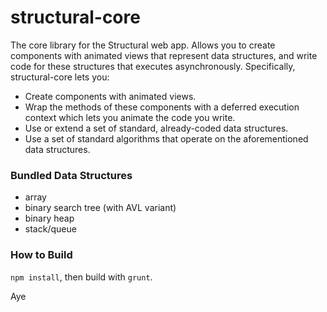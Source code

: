 structural-core
===============

The core library for the Structural web app. Allows you to create components with animated views that represent data structures, and write code for these structures that executes asynchronously. Specifically, structural-core lets you:
* Create components with animated views.
* Wrap the methods of these components with a deferred execution context which lets you animate the code you write.
* Use or extend a set of standard, already-coded data structures.
* Use a set of standard algorithms that operate on the aforementioned data structures.

### Bundled Data Structures
* array
* binary search tree (with AVL variant)
* binary heap
* stack/queue

### How to Build
`npm install`, then build with `grunt`.

Aye